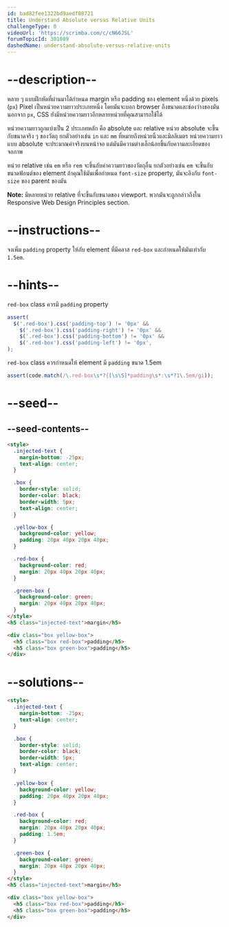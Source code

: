 ```yaml
---
id: bad82fee1322bd9aedf08721
title: Understand Absolute versus Relative Units
challengeType: 0
videoUrl: 'https://scrimba.com/c/cN66JSL'
forumTopicId: 301089
dashedName: understand-absolute-versus-relative-units
---
```


# --description--

หลาย ๆ แบบฝึกหัดที่ผ่านมาได้กำหนด margin หรือ padding ของ element หนึ่งด้วย pixels (`px`)
Pixel เป็นหน่วยความยาวประเภทหนึ่ง โดยมันจะบอก browser ถึงขนาดและช่องว่างของมัน
นอกจาก `px`, CSS ยังมีหน่วยความยาวอีกหลายหน่วยที่คุณสามารถใช้ได้

หน่วยความยาวถูกแบ่งเป็น 2 ประเภทหลัก คือ absolute และ relative
หน่วย absolute จะขึ้นกับขนาดจริง ๆ ของวัตถุ ยกตัวอย่างเช่น `in` และ `mm` ที่หมายถึงหน่วยนิ้วและมิลลิเมตร
หน่วยความยาวแบบ absolute จะประมาณค่าจริงบนหน้าจอ แต่มันมีความต่างเล็กน้อยขึ้นกับความละเอียดของจอภาพ

หน่วย relative เช่น `em` หรือ `rem` จะขึ้นกับค่าความยาวของวัตถุอื่น ยกตัวอย่างเช่น `em` จะขึ้นกับขนาดฟ้อนต์ของ element
ถ้าคุณใช้มันเพื่อกำหนด `font-size` property, มันจะอิงกับ `font-size` ของ parent ของมัน

**Note:** มีหลายหน่วย relative ที่จะขึ้นกับขนาดของ viewport. พวกมันจะถูกกล่าวถึงใน Responsive Web Design Principles section.

# --instructions--

จงเพิ่ม `padding` property ให้กับ element ที่มีคลาส `red-box` และกำหนดให้มันเท่ากับ `1.5em`.

# --hints--

`red-box` class ควรมี `padding` property

```js
assert(
  $('.red-box').css('padding-top') != '0px' &&
    $('.red-box').css('padding-right') != '0px' &&
    $('.red-box').css('padding-bottom') != '0px' &&
    $('.red-box').css('padding-left') != '0px',
);
```

`red-box` class ควรกำหนดให้ element มี `padding` ขนาด 1.5em

```js
assert(code.match(/\.red-box\s*?{[\s\S]*padding\s*:\s*?1\.5em/gi));
```

# --seed--

## --seed-contents--

```html
<style>
  .injected-text {
    margin-bottom: -25px;
    text-align: center;
  }

  .box {
    border-style: solid;
    border-color: black;
    border-width: 5px;
    text-align: center;
  }

  .yellow-box {
    background-color: yellow;
    padding: 20px 40px 20px 40px;
  }

  .red-box {
    background-color: red;
    margin: 20px 40px 20px 40px;
  }

  .green-box {
    background-color: green;
    margin: 20px 40px 20px 40px;
  }
</style>
<h5 class="injected-text">margin</h5>

<div class="box yellow-box">
  <h5 class="box red-box">padding</h5>
  <h5 class="box green-box">padding</h5>
</div>
```

# --solutions--

```html
<style>
  .injected-text {
    margin-bottom: -25px;
    text-align: center;
  }

  .box {
    border-style: solid;
    border-color: black;
    border-width: 5px;
    text-align: center;
  }

  .yellow-box {
    background-color: yellow;
    padding: 20px 40px 20px 40px;
  }

  .red-box {
    background-color: red;
    margin: 20px 40px 20px 40px;
    padding: 1.5em;
  }

  .green-box {
    background-color: green;
    margin: 20px 40px 20px 40px;
  }
</style>
<h5 class="injected-text">margin</h5>

<div class="box yellow-box">
  <h5 class="box red-box">padding</h5>
  <h5 class="box green-box">padding</h5>
</div>
```
